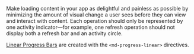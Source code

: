 Make loading content in your app as delightful and painless as possible by minimizing the amount of visual change a user sees before they can view and interact with content. Each operation should only be represented by one activity indicator—for example, one refresh operation should not display both a refresh bar and an activity circle.

[Linear Progress Bars](https://www.google.com/design/spec/components/progress-activity.html#progress-activity-types-of-indicators) are created with the `<md-progress-linear>` directives.
